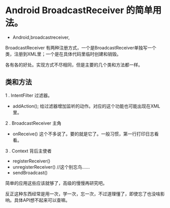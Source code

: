 # Android BroadcastReceiver 的简单用法。
- Android,broadcastreceiver,

BroadcastReceiver 有两种注册方式，一个是BroadcastReceiver单独写一个类，注册到XML里；一个是在具体代码里临时创建和销毁。


各有各的好处。实现方式不尽相同，但是主要的几个类和方法都一样。

## 类和方法

1 . IntentFilter 过滤器。

- addAction(); 给过滤器增加监听的动作。对应的这个功能也可能出现在XML里。

2 . BroadcastReceiver 主角

- onReceive() 这个不多说了。要的就是它了。一般习惯，第一行打印日志看看。

3 . Context 背后主使者

- registerReceiver()
- unregisterReceiver() //这个别忘鸟……
- sendBroadcast()


简单的应用这些应该就够了，高级的慢慢再研究吧。

反正这种东西经常是用一次，学一次，忘一次，不过道理懂了，即使忘了也没啥影响。具体API想不起来可以查嘛。
